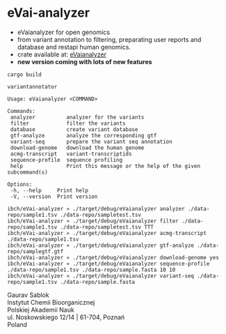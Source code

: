 # eVai-analyzer
 - eVaianalyzer for open genomics
 - from variant annotation to filtering, preparating user reports and database and restapi human genomics.
 - crate available at: [eVaianalyzer](https://crates.io/crates/eVaianalyzer)
 - **new version coming with lots of new features**
 
 ```
 cargo build
 ```

 ```
 variantannotator

 Usage: eVaianalyzer <COMMAND>

 Commands:
  analyzer          analyzer for the variants
  filter            filter the variants
  database          create variant database
  gtf-analyze       analyze the corresponding gtf
  variant-seq       prepare the variant seq annotation
  download-genome   download the human genome
  acmg-transcript   variant-transcriptids
  sequence-profile  sequence profiling
  help              Print this message or the help of the given subcommand(s)

 Options:
  -h, --help     Print help
  -V, --version  Print version

 ibch/eVai-analyzer » ./target/debug/eVaianalyzer analyzer ./data-repo/sample1.tsv ./data-repo/sampletest.tsv
 ibch/eVai-analyzer » ./target/debug/eVaianalyzer filter ./data-repo/sample1.tsv ./data-repo/sampletest.tsv TTT
 ibch/eVai-analyzer » ./target/debug/eVaianalyzer acmg-transcript ./data-repo/sample1.tsv 
 ibch/eVai-analyzer » ./target/debug/eVaianalyzer gtf-analyze ./data-repo/samplegtf.gtf
 ibch/eVai-analyzer » ./target/debug/eVaianalyzer download-genome yes
 ibch/eVai-analyzer » ./target/debug/eVaianalyzer sequence-profile ./data-repo/sample1.tsv ./data-repo/sample.fasta 10 10
 ibch/eVai-analyzer » ./target/debug/eVaianalyzer variant-seq ./data-repo/sample1.tsv ./data-repo/sample.fasta
 ```

 Gaurav Sablok \
 Instytut Chemii Bioorganicznej \
 Polskiej Akademii Nauk \
 ul. Noskowskiego 12/14 | 61-704, Poznań \
 Poland


